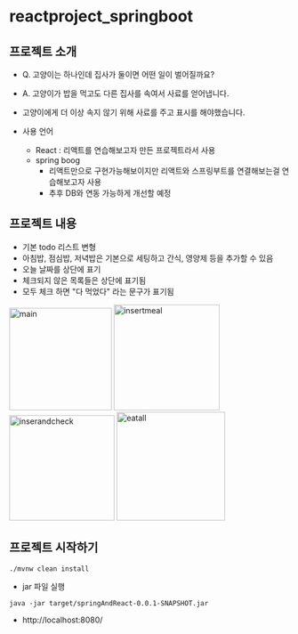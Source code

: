 # reactproject_springboot

## 프로젝트 소개
- Q. 고양이는 하나인데 집사가 둘이면 어떤 일이 벌어질까요?
- A. 고양이가 밥을 먹고도 다른 집사를 속여서 사료를 얻어냅니다.

- 고양이에게 더 이상 속지 않기 위해 사료를 주고 표시를 해야했습니다.
- 사용 언어 
  - React : 리액트를 연습해보고자 만든 프로젝트라서 사용
  - spring boog 
      - 리액트만으로 구현가능해보이지만 리액트와 스프링부트를 연결해보는걸 연습해보고자 사용
      - 추후 DB와 연동 가능하게 개선할 예정

## 프로젝트 내용
- 기본 todo 리스트 변형
- 아침밥, 점심밥, 저녁밥은 기본으로 세팅하고 간식, 영양제 등을 추가할 수 있음
- 오늘 날짜를 상단에 표기
- 체크되지 않은 목록들은 상단에 표기됨
- 모두 체크 하면 "다 먹었다" 라는 문구가 표기됨
<div>
<img width="184" alt="main" src="https://user-images.githubusercontent.com/54923847/101278708-b901f200-3800-11eb-8ac6-5b1528a1b2ab.PNG">
<img width="190" alt="insertmeal" src="https://user-images.githubusercontent.com/54923847/101278709-bd2e0f80-3800-11eb-84af-34d7034b0fdb.PNG">
</div>
<div>
<img width="189" alt="inserandcheck" src="https://user-images.githubusercontent.com/54923847/101278712-bf906980-3800-11eb-92ac-991ce99a4f84.PNG">
<img width="195" alt="eatall" src="https://user-images.githubusercontent.com/54923847/101278713-c15a2d00-3800-11eb-8e8a-a2a545bac499.PNG">
</div>  

## 프로젝트 시작하기
```
./mvnw clean install
```

- jar 파일 실행
```
java -jar target/springAndReact-0.0.1-SNAPSHOT.jar
```
  - http://localhost:8080/
  

